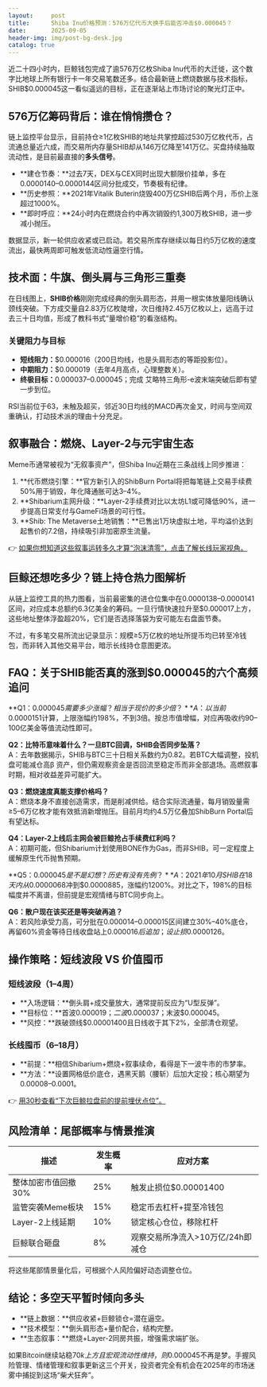 ```yaml
---
layout:     post
title:      Shiba Inu价格预测：576万亿代币大换手后能否冲击$0.000045？
date:       2025-09-05
header-img: img/post-bg-desk.jpg
catalog: true
---
```


近二十四小时内，巨鲸钱包完成了逾576万亿枚Shiba Inu代币的大迁徙，这个数字比地球上所有银行卡一年交易笔数还多。结合最新链上燃烧数据与技术指标，SHIB$0.000045这一看似遥远的目标，正在逐渐站上市场讨论的聚光灯正中。

## 576万亿筹码背后：谁在悄悄攒仓？
链上监控平台显示，目前持仓≥1亿枚SHIB的地址共掌控超过530万亿枚代币，占流通总量近六成，而交易所内存量SHIB却从146万亿降至141万亿。买盘持续抽取流动性，是目前最直接的**多头信号**。

- **建仓节奏：**过去7天，DEX与CEX同时出现大额限价挂单，多在$0.0000140–$0.0000144区间分批成交，节奏极有纪律。  
- **历史参照：**2021年Vitalik Buterin烧毁400万亿SHIB后两个月，币价上涨超过1000%。  
- **即时呼应：**24小时内在燃烧合约中再次销毁约1,300万枚SHIB，进一步减小抛压。

数据显示，新一轮供应收紧或已启动。若交易所库存继续以每日约5万亿枚的速度流出，最快两周即可触发低流动性逼空行情。

## 技术面：牛旗、倒头肩与三角形三重奏
在日线图上，**SHIB价格**刚刚完成经典的倒头肩形态，并用一根实体放量阳线确认颈线突破。下方成交量自2.83万亿枚陡增，次日维持2.45万亿枚以上，远高于过去三十日均值，形成了教科书式“量增价稳”的看涨结构。

### 关键阻力与目标
- **短线阻力：**$0.000016（200日均线，也是头肩形态的等距投影位）。  
- **中期阻力：**$0.000019（去年4月高点，心理整数关）。  
- **终极目标：**$0.000037–$0.000045；完成 艾略特三角形-e波末端突破后即有望一步到位。

RSI当前位于63，未触及超买，邻近30日均线的MACD再次金叉，时间与空间双重确认，打动技术派的理由十分充足。

## 叙事融合：燃烧、Layer-2与元宇宙生态
Meme币通常被视为“无叙事资产”，但Shiba Inu近期在三条战线上同步推进：
1. **代币燃烧引擎：**官方新引入的ShibBurn Portal将把每笔链上交易手续费50%用于销毁，年化降通胀可达3–4%。  
2. **Shibarium主网升级：**Layer-2手续费对比以太坊L1或可降低90%，进一步提高日常支付与GameFi场景的可行性。  
3. **Shib: The Metaverse土地销售：**已售出1万块虚拟土地，平均溢价达到起售价的7.2倍，持续吸引非加密原生流量。

👉 [如果你想知道这些叙事运转多久才算“泡沫清零”，点击了解长线玩家视角。](https://okxdog.com/)

## 巨鲸还想吃多少？链上持仓热力图解析
从链上监控工具的热力图看，当前最密集的进仓位集中在$0.0000138–$0.0000141区间，对应成本总额约6.3亿美金的筹码。一旦行情快速拉升至$0.000017上方，这些地址整体浮盈超20%，它们是否选择落袋为安可能左右盘面节奏。

不过，有多笔交易所流出记录显示：规模≥5万亿枚的地址所提币均已转至冷钱包，而非转入其他交易平台，暗示长线持仓意图更浓。

## FAQ：关于SHIB能否真的涨到$0.000045的六个高频追问

**Q1：$0.000045需要多少涨幅？相当于现价的多少倍？**  
A：以当前$0.0000151计算，上限涨幅约198%，不到3倍。按总市值增幅，对应再吸收约90–100亿美金等值流动性即可。

**Q2：比特币意味着什么？一旦BTC回调，SHIB会否同步坠落？**  
A：去年数据揭示，SHIB与BTC三十日相关系数约为0.82。若BTC大幅调整，投机盘可能减仓高β 资产，但仍需观察资金是否回流至稳定币而非全部退场。高燃叙事时期，相对收益差异可能扩大。

**Q3：燃烧速度真能支撑价格吗？**  
A：燃烧本身不直接创造需求，而是削减供给。结合实际流通量，每月销毁量需≥5–6万亿枚才能有效抵消新增抛压。目前月均约4.5万亿叠加ShibBurn Portal后有望达标。

**Q4：Layer-2上线后主网会被巨鲸抢占手续费红利吗？**  
A：初期可能，但Shibarium计划使用BONE作为Gas，而非SHIB，可一定程度上缓解原生代币抛售预期。

**Q5：$0.000045是不是幻想？历史有没有先例？**  
A：2021年10月SHIB在18天内从$0.0000068冲到$0.0000885，涨幅约1200%。对比之下，198%的目标幅度并不离谱，但前提是宏观情绪与BTC同步向上。

**Q6：散户现在该买还是等突破再追？**  
A：若风险承受力高，可分批在$0.000014–$0.000015区间建立30%–40%底仓，再留60%资金等待日线收盘站上$0.000016后追加；设止损$0.0000126。

## 操作策略：短线波段 VS 价值囤币
### 短线波段（1–4周）
- **入场逻辑：**倒头肩+成交量放大，通常提前反应为“U型反弹”。  
- **目标位：**首波$0.000019；二波$0.000037；末波$0.000045。  
- **风控：**跌破颈线$0.00001400且日线收于其下2%，全部清仓观望。

### 长线囤币（6–18月）
- **前提：**相信Shibarium+燃烧+叙事续命，看得是下一波牛市的市梦率。  
- **方法：**设置网格低价底仓，遇黑天鹅（腰斩）后加大定投；核心期望为$0.00008–$0.0001。

👉 [用30秒查看“下次巨鲸拉盘前的提前埋伏点位”。](https://okxdog.com/)

## 风险清单：尾部概率与情景推演
| 描述 | 发生概率 | 应对方案 |
| --- | --- | --- |
| 整体加密市值回撤30% | 25% | 触发止损位$0.00001400 |
| 监管突袭Meme板块 | 15% | 稳定币去杠杆+提至冷钱包 |
| Layer-2上线延期 | 10% | 锁定核心仓位，移除杠杆 |
| 巨鲸联合砸盘 | 8% | 观察交易所净流入>10万亿/24h即减仓 |

将这些尾部情景量化后，可根据个人风险偏好动态调整仓位。

## 结论：多空天平暂时倾向多头
- **链上数据：**供应收紧+巨鲸锁仓=潜在逼空。  
- **技术模型：**倒头肩形态+量价配合，结构完整。  
- **生态叙事：**燃烧+Layer-2同房共振，增强需求端扩张。

如果Bitcoin继续站稳$70k上方且宏观流动性维持，则$0.000045不再是梦。手握风险管理、情绪管理和叙事更新这三个开关，投资者完全有机会在2025年的市场迷雾中捕捉到这场“柴犬狂奔”。
